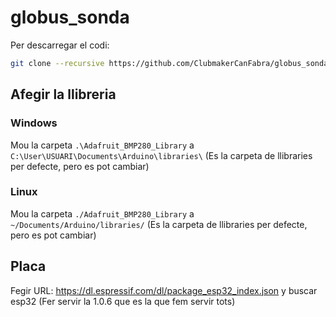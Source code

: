 # globus_sonda
Per descarregar el codi:
```bash
git clone --recursive https://github.com/ClubmakerCanFabra/globus_sonda.git
```
## Afegir la llibreria

### Windows
Mou la carpeta `.\Adafruit_BMP280_Library` a `C:\User\USUARI\Documents\Arduino\libraries\` (Es la carpeta de llibraries per defecte, pero es pot cambiar)

### Linux
Mou la carpeta `./Adafruit_BMP280_Library` a `~/Documents/Arduino/libraries/` (Es la carpeta de llibraries per defecte, pero es pot cambiar)

## Placa
Fegir URL: https://dl.espressif.com/dl/package_esp32_index.json
y buscar esp32 (Fer servir la 1.0.6 que es la que fem servir tots)
